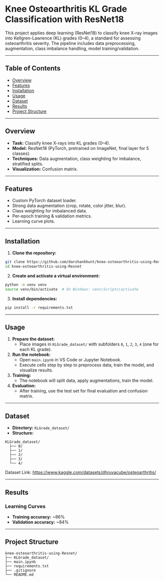 # Knee Osteoarthritis KL Grade Classification with ResNet18

This project applies deep learning (ResNet18) to classify knee X-ray images into Kellgren-Lawrence (KL) grades (0–4), a standard for assessing osteoarthritis severity. The pipeline includes data preprocessing, augmentation, class imbalance handling, model training/validation.

---

## Table of Contents

- [Overview](#overview)
- [Features](#features)
- [Installation](#installation)
- [Usage](#usage)
- [Dataset](#dataset)
- [Results](#results)
- [Project Structure](#project-structure)

---

## Overview

- **Task:** Classify knee X-rays into KL grades (0–4).
- **Model:** ResNet18 (PyTorch, pretrained on ImageNet, final layer for 5 classes).
- **Techniques:** Data augmentation, class weighting for imbalance, stratified splits.
- **Visualization:** Confusion matrix.

---

## Features

- Custom PyTorch dataset loader.
- Strong data augmentation (crop, rotate, color jitter, blur).
- Class weighting for imbalanced data.
- Per-epoch training \& validation metrics.
- Learning curve plots.

---

## Installation

1. **Clone the repository:**

```bash
git clone https://github.com/darshankhunt/knee-osteoarthritis-using-Resnet.git
cd knee-osteoarthritis-using-Resnet
```

2. **Create and activate a virtual environment:**

```bash
python -m venv venv
source venv/bin/activate  # On Windows: venv\Scripts\activate
```

3. **Install dependencies:**

```bash
pip install -r requirements.txt
```


---

## Usage

1. **Prepare the dataset:**
    - Place images in `KLGrade_dataset/` with subfolders `0`, `1`, `2`, `3`, `4` (one for each KL grade).
2. **Run the notebook:**
    - Open `main.ipynb` in VS Code or Jupyter Notebook.
    - Execute cells step by step to preprocess data, train the model, and visualize results.
3. **Training:**
    - The notebook will split data, apply augmentations, train the model.
4. **Evaluation:**
    - After training, use the test set for final evaluation and confusion matrix.

---

## Dataset

- **Directory:** `KLGrade_dataset/`
- **Structure:**

```
KLGrade_dataset/
  ├── 0/
  ├── 1/
  ├── 2/
  ├── 3/
  └── 4/
```
Dataset Link: https://www.kaggle.com/datasets/dhruvacube/osteoarthritis/


---

## Results

### Learning Curves

- **Training accuracy:** ~86%
- **Validation accuracy:** ~84%

---

## Project Structure

```
knee-osteoarthritis-using-Resnet/
├── KLGrade_dataset/     
├── main.ipynb      
├── requirements.txt 
├── .gitignore   
└── README.md
```
